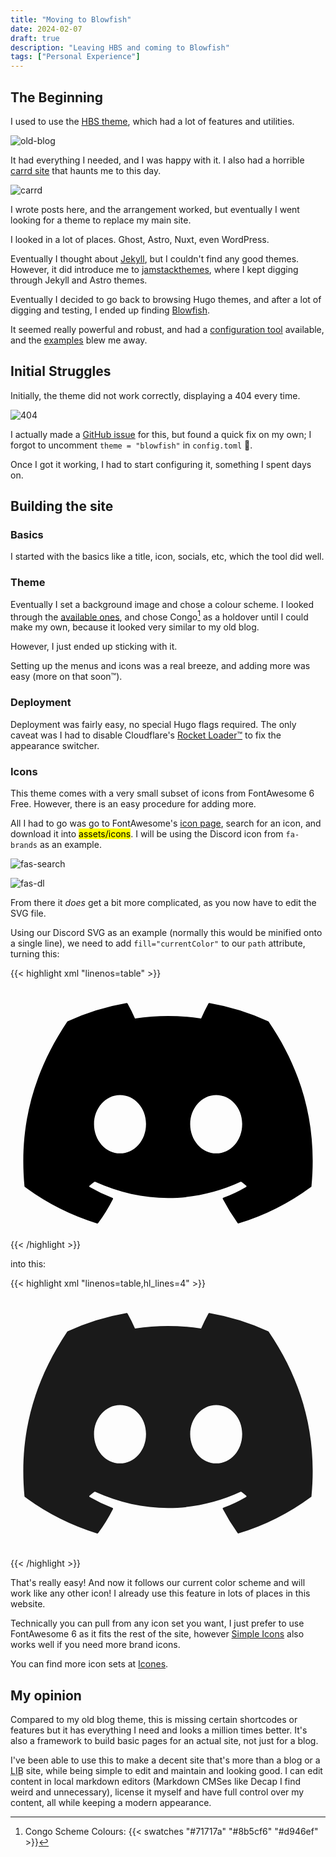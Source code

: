 ```yaml
---
title: "Moving to Blowfish"
date: 2024-02-07
draft: true
description: "Leaving HBS and coming to Blowfish"
tags: ["Personal Experience"]
---
```


## The Beginning

I used to use the [HBS theme](https://hbs.razonyang.com/v1/en/), which had a lot of features and utilities.

![old-blog](old-blog.png "What the old blog [used to look like](https://web.archive.org/web/20240105161828/https://blog.asterisk.lol/).")

It had everything I needed, and I was happy with it. I also had a horrible [carrd site](https://web.archive.org/web/20240123185248/https://ast3risk-ops.carrd.co/) that haunts me to this day.

![carrd](carrd.png "My [old carrd site](https://web.archive.org/web/20240123185248/https://ast3risk-ops.carrd.co/).")

I wrote posts here, and the arrangement worked, but eventually I went looking for a theme to replace my main site.

I looked in a lot of places. Ghost, Astro, Nuxt, even WordPress.

Eventually I thought about [Jekyll](https://jekyllrb.com/), but I couldn't find any good themes. However, it did introduce me to [jamstackthemes](https://jamstackthemes.dev), where I kept digging through Jekyll and Astro themes.

Eventually I decided to go back to browsing Hugo themes, and after a lot of digging and testing, I ended up finding [Blowfish](https://blowfish.page).

It seemed really powerful and robust, and had a [configuration tool](https://www.npmjs.com/package/blowfish-tools) available, and the [examples](https://blowfish.page/users/) blew me away.

## Initial Struggles

Initially, the theme did not work correctly, displaying a 404 every time. 

![404](404.png ":sob:")

I actually made a [GitHub issue](https://github.com/nunocoracao/blowfish/issues/1184) for this, but found a quick fix on my own; I forgot to uncomment `theme = "blowfish"` in `config.toml` :facepalm:.

Once I got it working, I had to start configuring it, something I spent days on.

## Building the site

### Basics

I started with the basics like a title, icon, socials, etc, which the tool did well.

### Theme

Eventually I set a background image and chose a colour scheme. I looked through the [available ones](https://blowfish.page/docs/getting-started/#colour-schemes), and chose Congo[^1] as a holdover until I could make my own, because it looked very similar to my old blog.

However, I just ended up sticking with it.

Setting up the menus and icons was a real breeze, and adding more was easy (more on that soon:tm:).

### Deployment

Deployment was fairly easy, no special Hugo flags required. The only caveat was I had to disable Cloudflare's [Rocket Loader:tm:](https://developers.cloudflare.com/speed/optimization/content/rocket-loader/) to fix the appearance switcher.

### Icons

This theme comes with a very small subset of icons from FontAwesome 6 Free. However, there is an easy procedure for adding more.

All I had to go was go to FontAwesome's [icon page](https://fontawesome.com/search?o=r&m=free), search for an icon, and download it into <mark>assets/icons</mark>. I will be using the Discord icon from `fa-brands` as an example.

![fas-search](fas-search.png "A world of free icons awaits...")

![fas-dl](fas-dl.png "So easy!")

From there it *does* get a bit more complicated, as you now have to edit the SVG file.

Using our Discord SVG as an example (normally this would be minified onto a single line), we need to add `fill="currentColor"` to our `path` attribute, turning this:

{{< highlight xml "linenos=table" >}}

<svg xmlns="http://www.w3.org/2000/svg" viewBox="0 0 640 512">
    <!--!Font Awesome Free 6.5.1 by @fontawesome - https://fontawesome.com License - https://fontawesome.com/license/free Copyright 2024 Fonticons, Inc.-->
    <path
        d="M524.5 69.8a1.5 1.5 0 0 0 -.8-.7A485.1 485.1 0 0 0 404.1 32a1.8 1.8 0 0 0 -1.9 .9 337.5 337.5 0 0 0 -14.9 30.6 447.8 447.8 0 0 0 -134.4 0 309.5 309.5 0 0 0 -15.1-30.6 1.9 1.9 0 0 0 -1.9-.9A483.7 483.7 0 0 0 116.1 69.1a1.7 1.7 0 0 0 -.8 .7C39.1 183.7 18.2 294.7 28.4 404.4a2 2 0 0 0 .8 1.4A487.7 487.7 0 0 0 176 479.9a1.9 1.9 0 0 0 2.1-.7A348.2 348.2 0 0 0 208.1 430.4a1.9 1.9 0 0 0 -1-2.6 321.2 321.2 0 0 1 -45.9-21.9 1.9 1.9 0 0 1 -.2-3.1c3.1-2.3 6.2-4.7 9.1-7.1a1.8 1.8 0 0 1 1.9-.3c96.2 43.9 200.4 43.9 295.5 0a1.8 1.8 0 0 1 1.9 .2c2.9 2.4 6 4.9 9.1 7.2a1.9 1.9 0 0 1 -.2 3.1 301.4 301.4 0 0 1 -45.9 21.8 1.9 1.9 0 0 0 -1 2.6 391.1 391.1 0 0 0 30 48.8 1.9 1.9 0 0 0 2.1 .7A486 486 0 0 0 610.7 405.7a1.9 1.9 0 0 0 .8-1.4C623.7 277.6 590.9 167.5 524.5 69.8zM222.5 337.6c-29 0-52.8-26.6-52.8-59.2S193.1 219.1 222.5 219.1c29.7 0 53.3 26.8 52.8 59.2C275.3 311 251.9 337.6 222.5 337.6zm195.4 0c-29 0-52.8-26.6-52.8-59.2S388.4 219.1 417.9 219.1c29.7 0 53.3 26.8 52.8 59.2C470.7 311 447.5 337.6 417.9 337.6z"
    />
</svg>
{{< /highlight >}}

into this:

{{< highlight xml "linenos=table,hl_lines=4" >}}

<svg xmlns="http://www.w3.org/2000/svg" viewBox="0 0 640 512">
    <!--!Font Awesome Free 6.5.1 by @fontawesome - https://fontawesome.com License - https://fontawesome.com/license/free Copyright 2024 Fonticons, Inc.-->
    <path
        fill="currentColor"
        d="M524.5 69.8a1.5 1.5 0 0 0 -.8-.7A485.1 485.1 0 0 0 404.1 32a1.8 1.8 0 0 0 -1.9 .9 337.5 337.5 0 0 0 -14.9 30.6 447.8 447.8 0 0 0 -134.4 0 309.5 309.5 0 0 0 -15.1-30.6 1.9 1.9 0 0 0 -1.9-.9A483.7 483.7 0 0 0 116.1 69.1a1.7 1.7 0 0 0 -.8 .7C39.1 183.7 18.2 294.7 28.4 404.4a2 2 0 0 0 .8 1.4A487.7 487.7 0 0 0 176 479.9a1.9 1.9 0 0 0 2.1-.7A348.2 348.2 0 0 0 208.1 430.4a1.9 1.9 0 0 0 -1-2.6 321.2 321.2 0 0 1 -45.9-21.9 1.9 1.9 0 0 1 -.2-3.1c3.1-2.3 6.2-4.7 9.1-7.1a1.8 1.8 0 0 1 1.9-.3c96.2 43.9 200.4 43.9 295.5 0a1.8 1.8 0 0 1 1.9 .2c2.9 2.4 6 4.9 9.1 7.2a1.9 1.9 0 0 1 -.2 3.1 301.4 301.4 0 0 1 -45.9 21.8 1.9 1.9 0 0 0 -1 2.6 391.1 391.1 0 0 0 30 48.8 1.9 1.9 0 0 0 2.1 .7A486 486 0 0 0 610.7 405.7a1.9 1.9 0 0 0 .8-1.4C623.7 277.6 590.9 167.5 524.5 69.8zM222.5 337.6c-29 0-52.8-26.6-52.8-59.2S193.1 219.1 222.5 219.1c29.7 0 53.3 26.8 52.8 59.2C275.3 311 251.9 337.6 222.5 337.6zm195.4 0c-29 0-52.8-26.6-52.8-59.2S388.4 219.1 417.9 219.1c29.7 0 53.3 26.8 52.8 59.2C470.7 311 447.5 337.6 417.9 337.6z"
    />
</svg>

{{< /highlight >}}

That's really easy! And now it follows our current color scheme and will work like any other icon! I already use this feature in lots of places in this website. 

Technically you can pull from any icon set you want, I just prefer to use FontAwesome 6 as it fits the rest of the site, however [Simple Icons](https://simpleicons.org) also works well if you need more brand icons.

You can find more icon sets at [Icones](https://icones.js.org).

## My opinion

Compared to my old blog theme, this is missing certain shortcodes or features but it has everything I need and looks a million times better. It's also a framework to build basic pages for an actual site, not just for a blog.

I've been able to use this to make a decent site that's more than a blog or a <abbr title="Link In Bio, think Linktree, solo.to or bio.link">LIB</abbr> site, while being simple to edit and maintain and looking good. I can edit content in local markdown editors (Markdown CMSes like Decap I find weird and unnecessary), license it myself and have full control over my content, all while keeping a modern appearance.

[^1]: Congo Scheme Colours: {{< swatches "#71717a" "#8b5cf6" "#d946ef" >}}